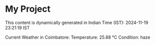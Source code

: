 # My Project

This content is dynamically generated in Indian Time (IST): 2024-11-19 23:21:19 IST


Current Weather in Coimbatore:
Temperature: 25.88 °C
Condition: haze
